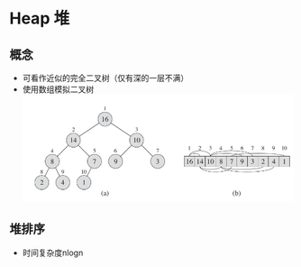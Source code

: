# Heap 堆

## 概念
* 可看作近似的完全二叉树（仅有深的一层不满）  
* 使用数组模拟二叉树<img src="./img/heap/1.png"/>

## 堆排序
* 时间复杂度nlogn